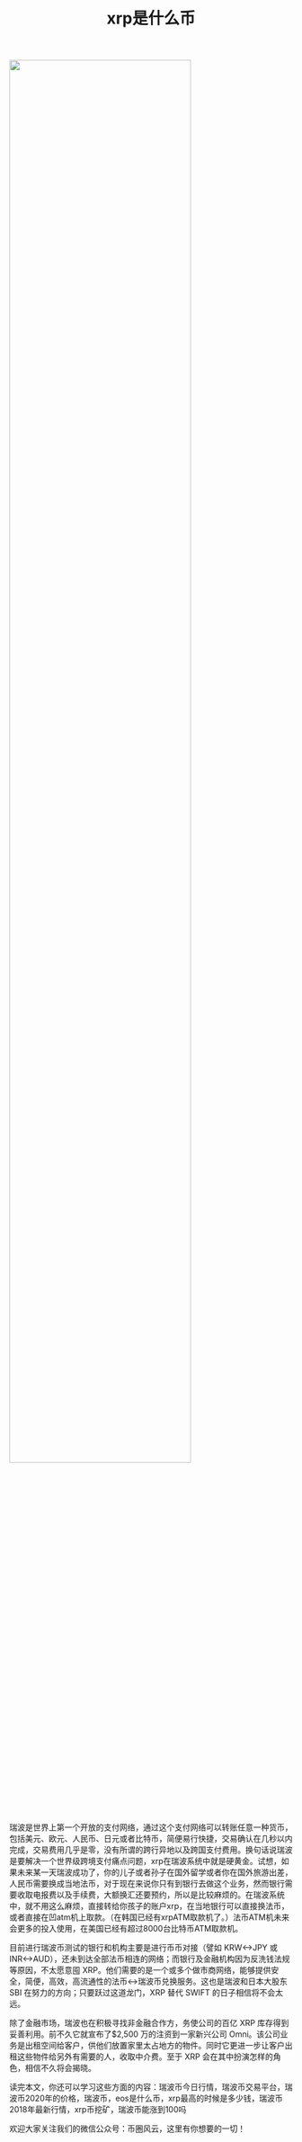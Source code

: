 ﻿---
layout: post
title: "xrp是什么币"
description: "xrp是什么币瑞波币今日行情，瑞波币交易平台，瑞波币2020年的价格，瑞波币，eos是什么币，xrp最高的时候是多少钱，瑞波币2018年最新行情，xrp币挖矿，瑞波币能涨到100吗"
tags: [xrp是什么币,区块链,tkc,买币网]
categories: [币圈风云,TKC]
---
<img src="http://cdn.utouu.com/biiduuuser/1521106156706.jpg" width="80%"/>

瑞波是世界上第一个开放的支付网络，通过这个支付网络可以转账任意一种货币，包括美元、欧元、人民币、日元或者比特币，简便易行快捷，交易确认在几秒以内完成，交易费用几乎是零，没有所谓的跨行异地以及跨国支付费用。换句话说瑞波是要解决一个世界级跨境支付痛点问题，xrp在瑞波系统中就是硬黄金。试想，如果未来某一天瑞波成功了，你的儿子或者孙子在国外留学或者你在国外旅游出差，人民币需要换成当地法币，对于现在来说你只有到银行去做这个业务，然而银行需要收取电报费以及手续费，大额换汇还要预约，所以是比较麻烦的。在瑞波系统中，就不用这么麻烦，直接转给你孩子的账户xrp，在当地银行可以直接换法币，或者直接在凹atm机上取款。（在韩国已经有xrpATM取款机了。）法币ATM机未来会更多的投入使用，在美国已经有超过8000台比特币ATM取款机。

目前进行瑞波币测试的银行和机构主要是进行币币对接（譬如 KRW<->JPY 或INR<->AUD），还未到达全部法币相连的网络；而银行及金融机构因为反洗钱法规等原因，不太愿意囤 XRP。他们需要的是一个或多个做市商网络，能够提供安全，简便，高效，高流通性的法币<->瑞波币兑换服务。这也是瑞波和日本大股东 SBI 在努力的方向；只要跃过这道龙门，XRP 替代 SWIFT 的日子相信将不会太远。
 
除了金融市场，瑞波也在积极寻找非金融合作方，务使公司的百亿 XRP 库存得到妥善利用。前不久它就宣布了$2,500 万的注资到一家新兴公司 Omni。该公司业务是出租空间给客户，供他们放置家里太占地方的物件。同时它更进一步让客户出租这些物件给另外有需要的人，收取中介费。至于 XRP 会在其中扮演怎样的角色，相信不久将会揭晓。



读完本文，你还可以学习这些方面的内容：瑞波币今日行情，瑞波币交易平台，瑞波币2020年的价格，瑞波币，eos是什么币，xrp最高的时候是多少钱，瑞波币2018年最新行情，xrp币挖矿，瑞波币能涨到100吗


欢迎大家关注我们的微信公众号：币圈风云，这里有你想要的一切！